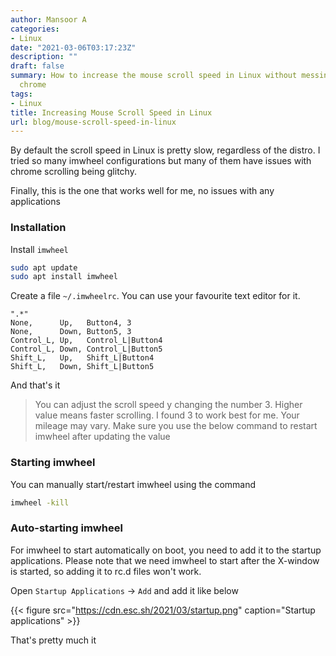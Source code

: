 ```yaml
---
author: Mansoor A
categories:
- Linux
date: "2021-03-06T03:17:23Z"
description: ""
draft: false
summary: How to increase the mouse scroll speed in Linux without messing up google
  chrome
tags:
- Linux
title: Increasing Mouse Scroll Speed in Linux
url: blog/mouse-scroll-speed-in-linux
---
```





By default the scroll speed in Linux is pretty slow, regardless of the distro. I tried so many imwheel configurations but many of them have issues with chrome scrolling being glitchy.

Finally, this is the one that works well for me, no issues with any applications

### Installation

Install `imwheel`

```bash
sudo apt update
sudo apt install imwheel
```

Create a file `~/.imwheelrc`. You can use your favourite text editor for it.

```text
".*"
None,      Up,   Button4, 3
None,      Down, Button5, 3
Control_L, Up,   Control_L|Button4
Control_L, Down, Control_L|Button5
Shift_L,   Up,   Shift_L|Button4
Shift_L,   Down, Shift_L|Button5
```

And that's it

> You can adjust the scroll speed y changing the number 3. Higher value means faster scrolling. I found 3 to work best for me. Your mileage may vary. Make sure you use the below command to restart imwheel after updating the value

### Starting imwheel

You can manually start/restart imwheel using the command

```bash
imwheel -kill
```

### Auto-starting imwheel

For imwheel to start automatically on boot, you need to add it to the startup applications. Please note that we need imwheel to start after the X-window is started, so adding it to rc.d files won't work.

Open `Startup Applications` -> `Add` and add it like below

{{< figure src="https://cdn.esc.sh/2021/03/startup.png" caption="Startup applications" >}}

That's pretty much it

